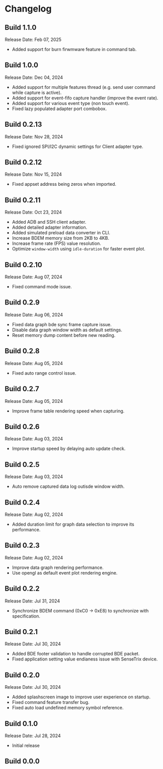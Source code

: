 # Changelog

## Build 1.1.0

Release Date: Feb 07, 2025

- Added support for burn firwmware feature in command tab.

## Build 1.0.0

Release Date: Dec 04, 2024

- Added support for multiple features thread (e.g. send user command while capture is active).
- Added support for event-fifo capture handler (improve the event rate).
- Added support for various event type (non touch event).
- Fixed lazy populated adapter port combobox.

## Build 0.2.13

Release Date: Nov 28, 2024

- Fixed ignored SPI/I2C dynamic settings for Client adapter type.

## Build 0.2.12

Release Date: Nov 15, 2024

- Fixed appset address being zeros when imported.

## Build 0.2.11

Release Date: Oct 23, 2024

- Added ADB and SSH client adapter.
- Added detailed adapter information.
- Added simulated preload data converter in CLI.
- Increase BDEM memory size from 2KB to 4KB.
- Increase frame rate (FPS) value resolution.
- Optimize `window-width` using `idle-duration` for faster event plot.

## Build 0.2.10

Release Date: Aug 07, 2024

- Fixed command mode issue.

## Build 0.2.9

Release Date: Aug 06, 2024

- Fixed data graph bde sync frame capture issue.
- Disable data graph window width as default settings.
- Reset memory dump content before new reading.

## Build 0.2.8

Release Date: Aug 05, 2024

- Fixed auto range control issue.

## Build 0.2.7

Release Date: Aug 05, 2024

- Improve frame table rendering speed when capturing.

## Build 0.2.6

Release Date: Aug 03, 2024

- Improve startup speed by delaying auto update check.

## Build 0.2.5

Release Date: Aug 03, 2024

- Auto remove captured data log outisde window width.

## Build 0.2.4

Release Date: Aug 02, 2024

- Added duration limit for graph data selection to improve its performance.

## Build 0.2.3

Release Date: Aug 02, 2024

- Improve data graph rendering performance.
- Use opengl as default event plot rendering engine.

## Build 0.2.2

Release Date: Jul 31, 2024

- Synchronize BDEM command (0xC0 -> 0xE8) to synchronize with specification.

## Build 0.2.1

Release Date: Jul 30, 2024

- Added BDE footer validation to handle corrupted BDE packet.
- Fixed application setting value endianess issue with SenseTrix device.

## Build 0.2.0

Release Date: Jul 30, 2024

- Added splashscreen image to improve user experience on startup.
- Fixed command feature transfer bug.
- Fixed auto load undefined memory symbol reference.

## Build 0.1.0

Release Date: Jul 28, 2024

- Initial release

## Build 0.0.0
